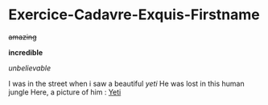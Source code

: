 # Exercice-Cadavre-Exquis-Firstname

~~amazing~~

**incredible**

_unbelievable_

I  was in the street when i saw a beautiful *yeti*
He was lost in this human jungle 
Here, a picture of him :
[Yeti](http://https://design.tutsplus.com/fr/tutorials/creating-a-simple-kawaii-yeti-with-basic-shapes-in-adobe-illustrator--vector-10738)

